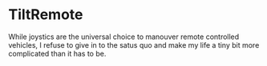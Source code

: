 # TiltRemote
 While joystics are the universal choice to manouver remote controlled vehicles, I refuse to give in to the satus quo and make my life a tiny bit more complicated than it has to be.
